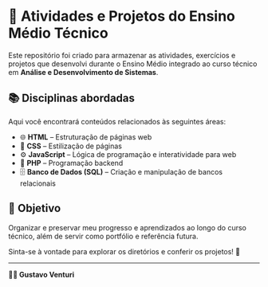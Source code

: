 # 📁 Atividades e Projetos do Ensino Médio Técnico

Este repositório foi criado para armazenar as atividades, exercícios e projetos que desenvolvi durante o Ensino Médio integrado ao curso técnico em **Análise e Desenvolvimento de Sistemas**.

## 📚 Disciplinas abordadas

Aqui você encontrará conteúdos relacionados às seguintes áreas:

- 🌐 **HTML** – Estruturação de páginas web  
- 🎨 **CSS** – Estilização de páginas  
- ⚙️ **JavaScript** – Lógica de programação e interatividade para web  
- 🐘 **PHP** – Programação backend  
- 🗄️ **Banco de Dados (SQL)** – Criação e manipulação de bancos relacionais

## 🎯 Objetivo

Organizar e preservar meu progresso e aprendizados ao longo do curso técnico, além de servir como portfólio e referência futura.

Sinta-se à vontade para explorar os diretórios e conferir os projetos! 🚀

---

**👨‍💻 Gustavo Venturi**
